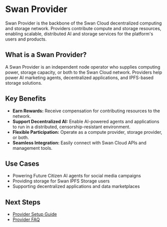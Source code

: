 # Swan Provider

Swan Provider is the backbone of the Swan Cloud decentralized computing and storage network. Providers contribute compute and storage resources, enabling scalable, distributed AI and storage services for the platform's users and products.

## What is a Swan Provider?

A Swan Provider is an independent node operator who supplies computing power, storage capacity, or both to the Swan Cloud network. Providers help power AI marketing agents, decentralized applications, and IPFS-based storage solutions.

## Key Benefits

* **Earn Rewards:** Receive compensation for contributing resources to the network.
* **Support Decentralized AI:** Enable AI-powered agents and applications to run in a distributed, censorship-resistant environment.
* **Flexible Participation:** Operate as a compute provider, storage provider, or both.
* **Seamless Integration:** Easily connect with Swan Cloud APIs and management tools.

## Use Cases

* Powering Future Citizen AI agents for social media campaigns
* Providing storage for Swan IPFS Storage users
* Supporting decentralized applications and data marketplaces

## Next Steps

* [Provider Setup Guide](https://docs.swanchain.io/bulders/computing-provider)
* [Provider FAQ](https://docs.swanchain.io/bulders/computing-provider/faq)
